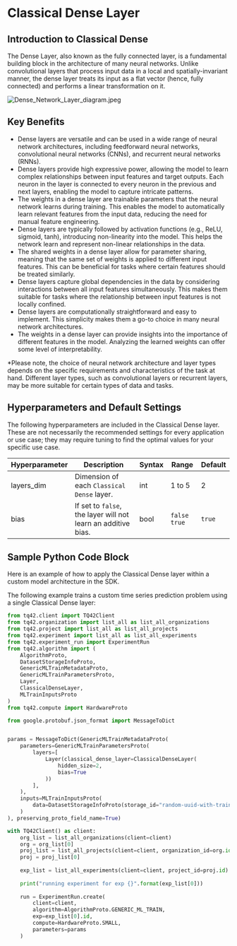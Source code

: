 # Classical Dense Layer
## Introduction to Classical Dense
The Dense Layer, also known as the fully connected layer, is a fundamental building block in the architecture of many neural networks. Unlike convolutional layers that process input data in a local and spatially-invariant manner, the dense layer treats its input as a flat vector (hence, fully connected) and performs a linear transformation on it.

![Dense_Network_Layer_diagram.jpeg](../images/Dense_Network_Layer_diagram.jpeg)


## Key Benefits
- Dense layers are versatile and can be used in a wide range of neural network architectures, including feedforward neural networks, convolutional neural networks (CNNs), and recurrent neural networks (RNNs).
- Dense layers provide high expressive power, allowing the model to learn complex relationships between input features and target outputs. Each neuron in the layer is connected to every neuron in the previous and next layers, enabling the model to capture intricate patterns.
- The weights in a dense layer are trainable parameters that the neural network learns during training. This enables the model to automatically learn relevant features from the input data, reducing the need for manual feature engineering.
- Dense layers are typically followed by activation functions (e.g., ReLU, sigmoid, tanh), introducing non-linearity into the model. This helps the network learn and represent non-linear relationships in the data.
- The shared weights in a dense layer allow for parameter sharing, meaning that the same set of weights is applied to different input features. This can be beneficial for tasks where certain features should be treated similarly.
- Dense layers capture global dependencies in the data by considering interactions between all input features simultaneously. This makes them suitable for tasks where the relationship between input features is not locally confined.
- Dense layers are computationally straightforward and easy to implement. This simplicity makes them a go-to choice in many neural network architectures.
- The weights in a dense layer can provide insights into the importance of different features in the model. Analyzing the learned weights can offer some level of interpretability.

*Please note, the choice of neural network architecture and layer types depends on the specific requirements and characteristics of the task at hand. Different layer types, such as convolutional layers or recurrent layers, may be more suitable for certain types of data and tasks.

## Hyperparameters and Default Settings
The following hyperparameters are included in the Classical Dense layer. These are not necessarily the recommended settings for every application or use case; they may require tuning to find the optimal values for your specific use case.

| Hyperparameter      | Description                                                   | Syntax | Range                 | Default         |
|---------------------|---------------------------------------------------------------|--------|-----------------------|-----------------|
| layers_dim          | Dimension of each `Classical Dense` layer.                    | int    | 1 to 5                | 2               |
| bias                | If set to `false`, the layer will not learn an additive bias. | bool   | `false` `true`        | `true`          |


## Sample Python Code Block
Here is an example of how to apply the Classical Dense layer within a custom model architecture in the SDK.

The following example trains a custom time series prediction problem using a single Classical Dense layer:

```python
from tq42.client import TQ42Client
from tq42.organization import list_all as list_all_organizations
from tq42.project import list_all as list_all_projects
from tq42.experiment import list_all as list_all_experiments
from tq42.experiment_run import ExperimentRun
from tq42.algorithm import (
    AlgorithmProto,
    DatasetStorageInfoProto,
    GenericMLTrainMetadataProto,
    GenericMLTrainParametersProto,
    Layer,
    ClassicalDenseLayer,
    MLTrainInputsProto
) 
from tq42.compute import HardwareProto

from google.protobuf.json_format import MessageToDict


params = MessageToDict(GenericMLTrainMetadataProto(
    parameters=GenericMLTrainParametersProto(
        layers=[
            Layer(classical_dense_layer=ClassicalDenseLayer(
                hidden_size=2,
                bias=True
            ))
        ],
    ),
    inputs=MLTrainInputsProto(
        data=DatasetStorageInfoProto(storage_id="random-uuid-with-training-data-inside")
    )
), preserving_proto_field_name=True)

with TQ42Client() as client:
    org_list = list_all_organizations(client=client)
    org = org_list[0]
    proj_list = list_all_projects(client=client, organization_id=org.id)
    proj = proj_list[0]
    
    exp_list = list_all_experiments(client=client, project_id=proj.id)
    
    print("running experiment for exp {}".format(exp_list[0]))
    
    run = ExperimentRun.create(
        client=client,
        algorithm=AlgorithmProto.GENERIC_ML_TRAIN,
        exp=exp_list[0].id,
        compute=HardwareProto.SMALL,
        parameters=params
    )
```